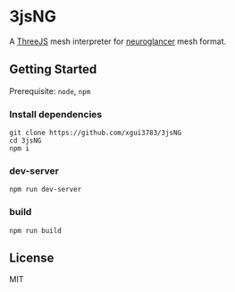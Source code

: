 # 3jsNG

A [ThreeJS](https://threejs.org/) mesh interpreter for [neuroglancer](https://github.com/google/neuroglancer) mesh format. 

## Getting Started

Prerequisite: `node`, `npm`

### Install dependencies

```
git clone https://github.com/xgui3783/3jsNG
cd 3jsNG
npm i
```
### dev-server

```
npm run dev-server
```

### build

```
npm run build
```

## License
MIT